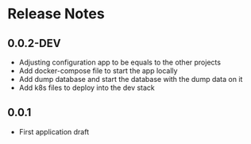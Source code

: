 # Release Notes


## 0.0.2-DEV

- Adjusting configuration app to be equals to the other projects
- Add docker-compose file to start the app locally
- Add dump database and start the database with the dump data on it
- Add k8s files to deploy into the dev stack


## 0.0.1

- First application draft 
